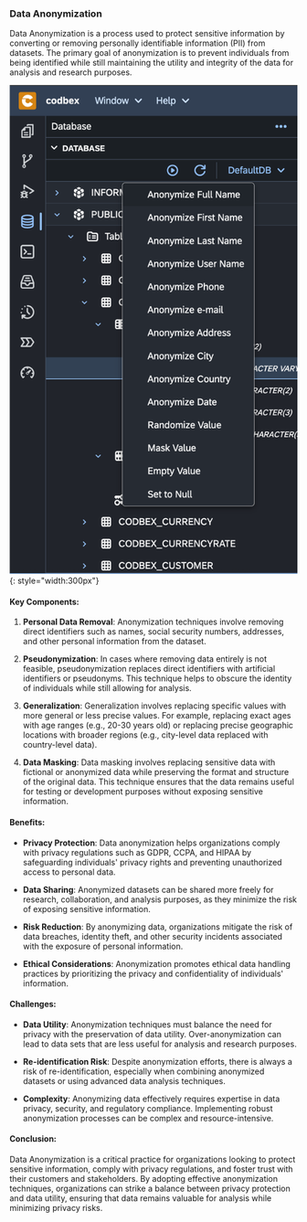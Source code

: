 ### Data Anonymization

Data Anonymization is a process used to protect sensitive information by converting or removing personally identifiable information (PII) from datasets. The primary goal of anonymization is to prevent individuals from being identified while still maintaining the utility and integrity of the data for analysis and research purposes.

![Data Anonymization](../../images/tooling/database/anonymization.png){: style="width:300px"}

#### Key Components:

1. **Personal Data Removal**: Anonymization techniques involve removing direct identifiers such as names, social security numbers, addresses, and other personal information from the dataset.

2. **Pseudonymization**: In cases where removing data entirely is not feasible, pseudonymization replaces direct identifiers with artificial identifiers or pseudonyms. This technique helps to obscure the identity of individuals while still allowing for analysis.

3. **Generalization**: Generalization involves replacing specific values with more general or less precise values. For example, replacing exact ages with age ranges (e.g., 20-30 years old) or replacing precise geographic locations with broader regions (e.g., city-level data replaced with country-level data).

4. **Data Masking**: Data masking involves replacing sensitive data with fictional or anonymized data while preserving the format and structure of the original data. This technique ensures that the data remains useful for testing or development purposes without exposing sensitive information.

#### Benefits:

- **Privacy Protection**: Data anonymization helps organizations comply with privacy regulations such as GDPR, CCPA, and HIPAA by safeguarding individuals' privacy rights and preventing unauthorized access to personal data.

- **Data Sharing**: Anonymized datasets can be shared more freely for research, collaboration, and analysis purposes, as they minimize the risk of exposing sensitive information.

- **Risk Reduction**: By anonymizing data, organizations mitigate the risk of data breaches, identity theft, and other security incidents associated with the exposure of personal information.

- **Ethical Considerations**: Anonymization promotes ethical data handling practices by prioritizing the privacy and confidentiality of individuals' information.

#### Challenges:

- **Data Utility**: Anonymization techniques must balance the need for privacy with the preservation of data utility. Over-anonymization can lead to data sets that are less useful for analysis and research purposes.

- **Re-identification Risk**: Despite anonymization efforts, there is always a risk of re-identification, especially when combining anonymized datasets or using advanced data analysis techniques.

- **Complexity**: Anonymizing data effectively requires expertise in data privacy, security, and regulatory compliance. Implementing robust anonymization processes can be complex and resource-intensive.

#### Conclusion:

Data Anonymization is a critical practice for organizations looking to protect sensitive information, comply with privacy regulations, and foster trust with their customers and stakeholders. By adopting effective anonymization techniques, organizations can strike a balance between privacy protection and data utility, ensuring that data remains valuable for analysis while minimizing privacy risks.
